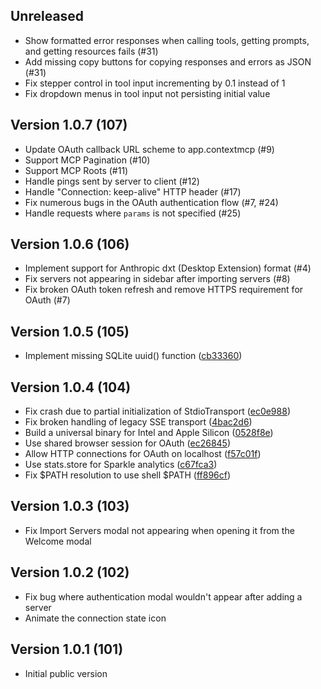 ## Unreleased

* Show formatted error responses when calling tools, getting prompts, and getting resources fails (#31)
* Add missing copy buttons for copying responses and errors as JSON (#31)
* Fix stepper control in tool input incrementing by 0.1 instead of 1
* Fix dropdown menus in tool input not persisting initial value

## Version 1.0.7 (107)

* Update OAuth callback URL scheme to app.contextmcp (#9)
* Support MCP Pagination (#10)
* Support MCP Roots (#11)
* Handle pings sent by server to client (#12)
* Handle "Connection: keep-alive" HTTP header (#17)
* Fix numerous bugs in the OAuth authentication flow (#7, #24)
* Handle requests where `params` is not specified (#25)

## Version 1.0.6 (106)

* Implement support for Anthropic dxt (Desktop Extension) format (#4)
* Fix servers not appearing in sidebar after importing servers (#8)
* Fix broken OAuth token refresh and remove HTTPS requirement for OAuth (#7)

## Version 1.0.5 (105)
* Implement missing SQLite uuid() function ([cb33360](https://github.com/indragiek/Context/commit/cb33360a73b5a2a5d661f330439341f226d13731))

## Version 1.0.4 (104)
* Fix crash due to partial initialization of StdioTransport ([ec0e988](https://github.com/indragiek/Context/commit/ec0e9886be179cc3bb00eb56d0e95d7f2d2d8ad7))
* Fix broken handling of legacy SSE transport ([4bac2d6](https://github.com/indragiek/Context/commit/4bac2d6405270ac7cb1f9b9d95204156db8f6410))
* Build a universal binary for Intel and Apple Silicon ([0528f8e](https://github.com/indragiek/Context/commit/0528f8e36b2ae5372b062d69d6299bc28661469b))
* Use shared browser session for OAuth ([ec26845](https://github.com/indragiek/Context/commit/ec26845e34f6044e5d8000793bc4fa4f5a2abaf5))
* Allow HTTP connections for OAuth on localhost ([f57c01f](https://github.com/indragiek/Context/commit/f57c01f0ba7744c6911efcaedc07e5aead5d9863))
* Use stats.store for Sparkle analytics ([c67fca3](https://github.com/indragiek/Context/commit/c67fca33a8bc1e1458ad55c89de646d0a4221779))
* Fix $PATH resolution to use shell $PATH ([ff896cf](https://github.com/indragiek/Context/commit/ff896cf595159eae7a34717bc59e8a80039d9054))

## Version 1.0.3 (103)

- Fix Import Servers modal not appearing when opening it from the Welcome modal

## Version 1.0.2 (102)

- Fix bug where authentication modal wouldn't appear after adding a server
- Animate the connection state icon

## Version 1.0.1 (101)

- Initial public version
